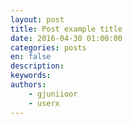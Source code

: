 ```yaml
---
layout: post
title: Post example title
date: 2016-04-30 01:00:00
categories: posts
en: false
description:
keywords:
authors:
    - gjuniioor
    - userx
---
```



